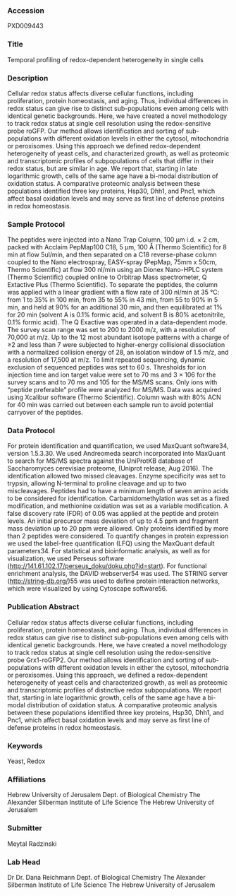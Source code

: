 ### Accession
PXD009443

### Title
Temporal profiling of redox-dependent heterogeneity in single cells

### Description
Cellular redox status affects diverse cellular functions, including proliferation, protein homeostasis, and aging. Thus, individual differences in redox status can give rise to distinct sub-populations even among cells with identical genetic backgrounds. Here, we have created a novel methodology to track redox status at single cell resolution using the redox-sensitive probe roGFP. Our method allows identification and sorting of sub-populations with different oxidation levels in either the cytosol, mitochondria or peroxisomes. Using this approach we defined redox-dependent heterogeneity of yeast cells, and characterized growth, as well as proteomic and transcriptomic profiles of subpopulations of cells that differ in their redox status, but are similar in age. We report that, starting in late logarithmic growth, cells of the same age have a bi-modal distribution of oxidation status. A comparative proteomic analysis between these populations identified three key proteins, Hsp30, Dhh1, and Pnc1, which affect basal oxidation levels and may serve as first line of defense proteins in redox homeostasis.

### Sample Protocol
The peptides were injected into a Nano Trap Column, 100 μm i.d. × 2 cm, packed with Acclaim PepMap100 C18, 5 μm, 100 Å (Thermo Scientific) for 8 min at flow 5ul/min, and then separated on a C18 reverse-phase column coupled to the Nano electrospray, EASY-spray (PepMap, 75mm x 50cm, Thermo Scientific) at flow 300 nl/min using an Dionex Nano-HPLC system (Thermo Scientific) coupled online to Orbitrap Mass spectrometer, Q Extactive Plus (Thermo Scientific). To separate the peptides, the column was applied with a linear gradient with a flow rate of 300 nl/min at 35 °C: from 1 to 35% in 100 min, from 35 to 55% in 43 min, from 55 to 90% in 5 min, and held at 90% for an additional 30 min, and then equilibrated at 1% for 20 min (solvent A is 0.1% formic acid, and solvent B is 80% acetonitrile, 0.1% formic acid). The Q Exactive was operated in a data-dependent mode. The survey scan range was set to 200 to 2000 m/z, with a resolution of 70,000 at m/z. Up to the 12 most abundant isotope patterns with a charge of ≥2 and less than 7 were subjected to higher-energy collisional dissociation with a normalized collision energy of 28, an isolation window of 1.5 m/z, and a resolution of 17,500 at m/z. To limit repeated sequencing, dynamic exclusion of sequenced peptides was set to 60 s. Thresholds for ion injection time and ion target value were set to 70 ms and 3 × 106 for the survey scans and to 70 ms and 105 for the MS/MS scans. Only ions with “peptide preferable” profile were analyzed for MS/MS. Data was acquired using Xcalibur software (Thermo Scientific). Column wash with 80% ACN for 40 min was carried out between each sample run to avoid potential carryover of the peptides.

### Data Protocol
For protein identification and quantification, we used MaxQuant software34, version 1.5.3.30. We used Andreomeda search incorporated into MaxQuant to search for MS/MS spectra against the UniProtKB database of Saccharomyces cerevisiae proteome, (Uniprot release, Aug 2016). The identification allowed two missed cleavages.  Enzyme specificity was set to trypsin, allowing N-terminal to proline cleavage and up to two miscleavages. Peptides had to have a minimum length of seven amino acids to be considered for identification. Carbamidomethylation was set as a fixed modification, and methionine oxidation was set as a variable modification. A false discovery rate (FDR) of 0.05 was applied at the peptide and protein levels. An initial precursor mass deviation of up to 4.5 ppm and fragment mass deviation up to 20 ppm were allowed.  Only proteins identified by more than 2 peptides were considered. To quantify changes in protein expression we used the label-free quantification (LFQ) using the MaxQuant default parameters34. For statistical and bioinformatic analysis, as well as for visualization, we used Perseus software (http://141.61.102.17/perseus_doku/doku.php?id=start). For functional enrichment analysis, the DAVID webserver54 was used. The STRING server (http://string-db.org/)55 was used to define protein interaction networks, which were visualized by using Cytoscape software56.

### Publication Abstract
Cellular redox status affects diverse cellular functions, including proliferation, protein homeostasis, and aging. Thus, individual differences in redox status can give rise to distinct sub-populations even among cells with identical genetic backgrounds. Here, we have created a novel methodology to track redox status at single cell resolution using the redox-sensitive probe Grx1-roGFP2. Our method allows identification and sorting of sub-populations with different oxidation levels in either the cytosol, mitochondria or peroxisomes. Using this approach, we defined a redox-dependent heterogeneity of yeast cells and characterized growth, as well as proteomic and transcriptomic profiles of distinctive redox subpopulations. We report that, starting in late logarithmic growth, cells of the same age have a bi-modal distribution of oxidation status. A comparative proteomic analysis between these populations identified three key proteins, Hsp30, Dhh1, and Pnc1, which affect basal oxidation levels and may serve as first line of defense proteins in redox homeostasis.

### Keywords
Yeast, Redox

### Affiliations
Hebrew University of Jerusalem
Dept. of Biological Chemistry The Alexander Silberman Institute of Life Science The Hebrew University of Jerusalem

### Submitter
Meytal Radzinski

### Lab Head
Dr Dr. Dana Reichmann
Dept. of Biological Chemistry The Alexander Silberman Institute of Life Science The Hebrew University of Jerusalem


